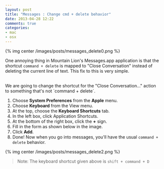 ```yaml
---
layout: post
title: "Messages : Change cmd + delete behavior"
date: 2013-04-28 12:22
comments: true
categories: 
- mac
- osx
---
```


{% img center /images/posts/messages_delete0.png %}

One annoying thing in Mountain Lion's Messages.app application is that the shortcut `command + delete` is mapped to "Close Conversation" instead of deleting the current line of text. This fix to this is very simple. 

<!-- more -->
<br>
We are going to change the shortcut for the "Close Conversation..." action to something that's not `command + delete`. 

1. Choose **System Preferences** from the **Apple** menu.
2. Choose **Keyboard** from the View menu.
3. At the top, choose the **Keyboard Shortcuts** tab.
4. In the left box, click Application Shortcuts.
5. At the bottom of the right box, click the **+** sign.
6. Fill in the form as shown below in the image.
7. Click **Add**.
8. Done! Now when you go into messages, you'll have the usual `command + delete` behavior. 

{% img center /images/posts/messages_delete2.png %}

>Note: The keyboard shortcut given above is `shift + command + D`


